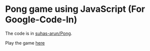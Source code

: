 # Pong game using JavaScript (For Google-Code-In)

The code is in [suhas-arun/Pong](https://github.com/suhas-arun/Pong).

Play the game [here](https://suhas-arun.github.io/Pong/)